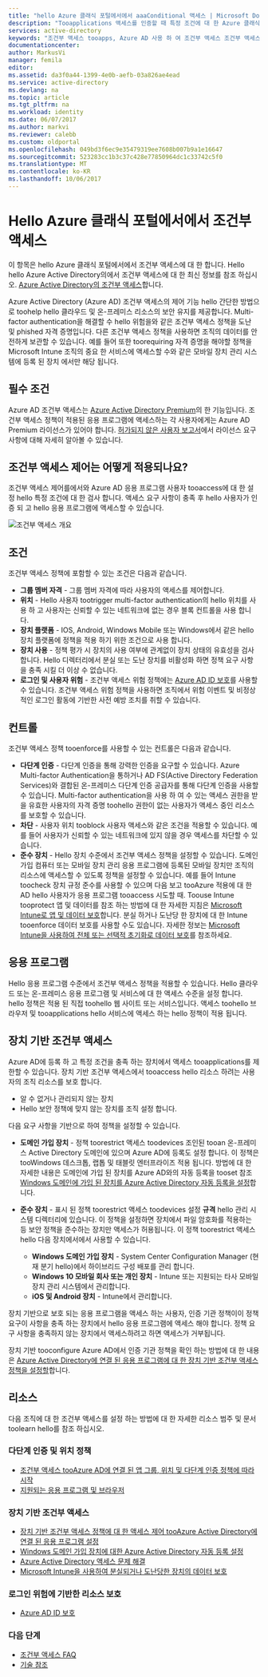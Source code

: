 ```yaml
---
title: "hello Azure 클래식 포털에서에서 aaaConditional 액세스 | Microsoft Docs"
description: "Tooapplications 액세스를 인증할 때 특정 조건에 대 한 Azure 클래식 포털 toocheck hello에 조건부 액세스 제어를 사용 합니다."
services: active-directory
keywords: "조건부 액세스 tooapps, Azure AD 사용 하 여 조건부 액세스 조건부 액세스 정책 toocompany 리소스 액세스 보안"
documentationcenter: 
author: MarkusVi
manager: femila
editor: 
ms.assetid: da3f0a44-1399-4e0b-aefb-03a826ae4ead
ms.service: active-directory
ms.devlang: na
ms.topic: article
ms.tgt_pltfrm: na
ms.workload: identity
ms.date: 06/07/2017
ms.author: markvi
ms.reviewer: calebb
ms.custom: oldportal
ms.openlocfilehash: 049bd3f6ec9e35479319ee7608b007b9a1e16647
ms.sourcegitcommit: 523283cc1b3c37c428e77850964dc1c33742c5f0
ms.translationtype: MT
ms.contentlocale: ko-KR
ms.lasthandoff: 10/06/2017
---
```

# <a name="conditional-access-in-hello-azure-classic-portal"></a>Hello Azure 클래식 포털에서에서 조건부 액세스

이 항목은 hello Azure 클래식 포털에서에서 조건부 액세스에 대 한 합니다. Hello hello Azure Active Directory의에서 조건부 액세스에 대 한 최신 정보를 참조 하십시오. [Azure Active Directory의 조건부 액세스](active-directory-conditional-access-azure-portal.md)합니다.


Azure Active Directory (Azure AD) 조건부 액세스의 제어 기능 hello 간단한 방법으로 toohelp hello 클라우드 및 온-프레미스 리소스의 보안 유지를 제공합니다. Multi-factor authentication을 해결할 수 hello 위험을와 같은 조건부 액세스 정책을 도난 및 phished 자격 증명입니다. 다른 조건부 액세스 정책을 사용하면 조직의 데이터를 안전하게 보관할 수 있습니다. 예를 들어 또한 toorequiring 자격 증명을 해야할 정책을 Microsoft Intune 조직의 중요 한 서비스에 액세스할 수와 같은 모바일 장치 관리 시스템에 등록 된 장치 에서만 해당 됩니다.

## <a name="prerequisites"></a>필수 조건
Azure AD 조건부 액세스는 [Azure Active Directory Premium](http://www.microsoft.com/identity)의 한 기능입니다. 조건부 액세스 정책이 적용된 응용 프로그램에 액세스하는 각 사용자에게는 Azure AD Premium 라이선스가 있어야 합니다. [허가되지 않은 사용자 보고서](https://aka.ms/utc5ix)에서 라이선스 요구 사항에 대해 자세히 알아볼 수 있습니다.

## <a name="how-is-conditional-access-control-enforced"></a>조건부 액세스 제어는 어떻게 적용되나요?
조건부 액세스 제어를에서와 Azure AD 응용 프로그램 사용자 tooaccess에 대 한 설정 hello 특정 조건에 대 한 검사 합니다. 액세스 요구 사항이 충족 후 hello 사용자가 인증 되 고 hello 응용 프로그램에 액세스할 수 있습니다.  

![조건부 액세스 개요](./media/active-directory-conditional-access/conditionalaccess-overview.png)

## <a name="conditions"></a>조건
조건부 액세스 정책에 포함할 수 있는 조건은 다음과 같습니다.

* **그룹 멤버 자격** - 그룹 멤버 자격에 따라 사용자의 액세스를 제어합니다.
* **위치** - Hello 사용자 tootrigger multi-factor authentication의 hello 위치를 사용 하 고 사용자는 신뢰할 수 있는 네트워크에 없는 경우 블록 컨트롤을 사용 합니다.
* **장치 플랫폼** - IOS, Android, Windows Mobile 또는 Windows에서 같은 hello 장치 플랫폼에 정책을 적용 하기 위한 조건으로 사용 합니다.
* **장치 사용** - 정책 평가 시 장치의 사용 여부에 관계없이 장치 상태의 유효성을 검사합니다. Hello 디렉터리에서 분실 또는 도난 장치를 비활성화 하면 정책 요구 사항을 충족 시킬 더 이상 수 없습니다.
* **로그인 및 사용자 위험** - 조건부 액세스 위험 정책에는 [Azure AD ID 보호](active-directory-identityprotection.md)를 사용할 수 있습니다. 조건부 액세스 위험 정책을 사용하면 조직에서 위험 이벤트 및 비정상적인 로그인 활동에 기반한 사전 예방 조치를 취할 수 있습니다.

## <a name="controls"></a>컨트롤
조건부 액세스 정책 tooenforce를 사용할 수 있는 컨트롤은 다음과 같습니다.

* **다단계 인증** - 다단계 인증을 통해 강력한 인증을 요구할 수 있습니다. Azure Multi-factor Authentication을 통하거나 AD FS(Active Directory Federation Services)와 결합된 온-프레미스 다단계 인증 공급자를 통해 다단계 인증을 사용할 수 있습니다. Multi-factor authentication을 사용 하 여 수 있는 액세스 권한을 받을 유효한 사용자의 자격 증명 toohello 권한이 없는 사용자가 액세스 중인 리소스를 보호할 수 있습니다.
* **차단** - 사용자 위치 tooblock 사용자 액세스와 같은 조건을 적용할 수 있습니다. 예를 들어 사용자가 신뢰할 수 있는 네트워크에 있지 않을 경우 액세스를 차단할 수 있습니다.
* **준수 장치** - Hello 장치 수준에서 조건부 액세스 정책을 설정할 수 있습니다. 도메인 가입 컴퓨터 또는 모바일 장치 관리 응용 프로그램에 등록된 모바일 장치만 조직의 리소스에 액세스할 수 있도록 정책을 설정할 수 있습니다. 예를 들어 Intune toocheck 장치 규정 준수를 사용할 수 있으며 다음 보고 tooAzure 적용에 대 한 AD hello 사용자가 응용 프로그램 tooaccess 시도할 때. Toouse Intune tooprotect 앱 및 데이터를 참조 하는 방법에 대 한 자세한 지침은 [Microsoft Intune로 앱 및 데이터 보호](https://docs.microsoft.com/intune/deploy-use/protect-apps-and-data-with-microsoft-intune)합니다. 분실 하거나 도난당 한 장치에 대 한 Intune tooenforce 데이터 보호를 사용할 수도 있습니다. 자세한 정보는 [Microsoft Intune을 사용하여 전체 또는 선택적 초기화로 데이터 보호](https://docs.microsoft.com/intune/deploy-use/use-remote-wipe-to-help-protect-data-using-microsoft-intune)를 참조하세요.

## <a name="applications"></a>응용 프로그램
Hello 응용 프로그램 수준에서 조건부 액세스 정책을 적용할 수 있습니다. Hello 클라우드 또는 온-프레미스 응용 프로그램 및 서비스에 대 한 액세스 수준을 설정 합니다. hello 정책은 적용 된 직접 toohello 웹 사이트 또는 서비스입니다. 액세스 toohello 브라우저 및 tooapplications hello 서비스에 액세스 하는 hello 정책이 적용 됩니다.

## <a name="device-based-conditional-access"></a>장치 기반 조건부 액세스
Azure AD에 등록 하 고 특정 조건을 충족 하는 장치에서 액세스 tooapplications를 제한할 수 있습니다. 장치 기반 조건부 액세스에서 tooaccess hello 리소스 하려는 사용자의 조직 리소스를 보호 합니다.

* 알 수 없거나 관리되지 않는 장치
* Hello 보안 정책에 맞지 않는 장치를 조직 설정 합니다.

다음 요구 사항을 기반으로 하여 정책을 설정할 수 있습니다.

* **도메인 가입 장치** - 정책 toorestrict 액세스 toodevices 조인된 tooan 온-프레미스 Active Directory 도메인에 있으며 Azure AD에 등록도 설정 합니다. 이 정책은 tooWindows 데스크톱, 랩톱 및 태블릿 엔터프라이즈 적용 됩니다.
  방법에 대 한 자세한 내용은 도메인에 가입 된 장치를 Azure AD와의 자동 등록을 tooset 참조 [Windows 도메인에 가입 된 장치를 Azure Active Directory 자동 등록을 설정](active-directory-conditional-access-automatic-device-registration-setup.md)합니다.
* **준수 장치** - 표시 된 정책 toorestrict 액세스 toodevices 설정 **규격** hello 관리 시스템 디렉터리에 있습니다. 이 정책을 설정하면 장치에서 파일 암호화를 적용하는 등 보안 정책을 준수하는 장치만 액세스가 허용됩니다. 이 정책 toorestrict 액세스 hello 다음 장치에서에서 사용할 수 있습니다.
  
  * **Windows 도메인 가입 장치** - System Center Configuration Manager (현재 분기 hello)에서 하이브리드 구성 배포를 관리 합니다.
  * **Windows 10 모바일 회사 또는 개인 장치** - Intune 또는 지원되는 타사 모바일 장치 관리 시스템에서 관리합니다.
  * **iOS 및 Android 장치** - Intune에서 관리합니다.

장치 기반으로 보호 되는 응용 프로그램을 액세스 하는 사용자, 인증 기관 정책이이 정책 요구이 사항을 충족 하는 장치에서 hello 응용 프로그램에 액세스 해야 합니다. 정책 요구 사항을 충족하지 않는 장치에서 액세스하려고 하면 액세스가 거부됩니다.

장치 기반 tooconfigure Azure AD에서 인증 기관 정책을 확인 하는 방법에 대 한 내용은 [Azure Active Directory에 연결 된 응용 프로그램에 대 한 장치 기반 조건부 액세스 정책을 설정할](active-directory-conditional-access-policy-connected-applications.md)합니다.

## <a name="resources"></a>리소스
다음 조직에 대 한 조건부 액세스를 설정 하는 방법에 대 한 자세한 리소스 범주 및 문서 toolearn hello를 참조 하십시오.

### <a name="multi-factor-authentication-and-location-policies"></a>다단계 인증 및 위치 정책
* [조건부 액세스 tooAzure AD에 연결 된 앱 그룹, 위치 및 다단계 인증 정책에 따라 시작](active-directory-conditional-access-azuread-connected-apps.md)
* [지원되는 응용 프로그램 및 브라우저](active-directory-conditional-access-supported-apps.md)

### <a name="device-based-conditional-access"></a>장치 기반 조건부 액세스
* [장치 기반 조건부 액세스 정책에 대 한 액세스 제어 tooAzure Active Directory에 연결 된 응용 프로그램 설정](active-directory-conditional-access-policy-connected-applications.md)
* [Windows 도메인 가입 장치에 대한 Azure Active Directory 자동 등록 설정](active-directory-conditional-access-automatic-device-registration-setup.md)
* [Azure Active Directory 액세스 문제 해결](active-directory-conditional-access-device-remediation.md)
* [Microsoft Intune을 사용하여 분실되거나 도난당한 장치의 데이터 보호](https://docs.microsoft.com/intune/deploy-use/use-remote-wipe-to-help-protect-data-using-microsoft-intune)

### <a name="protect-resources-based-on-sign-in-risk"></a>로그인 위험에 기반한 리소스 보호
* [Azure AD ID 보호](active-directory-identityprotection.md)

### <a name="next-steps"></a>다음 단계
* [조건부 액세스 FAQ](active-directory-conditional-faqs.md)
* [기술 참조](active-directory-conditional-access-technical-reference.md)

